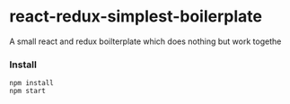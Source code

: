 # react-redux-simplest-boilerplate
A small react and redux boilterplate which does nothing but work togethe


### Install 
```
npm install
npm start
```